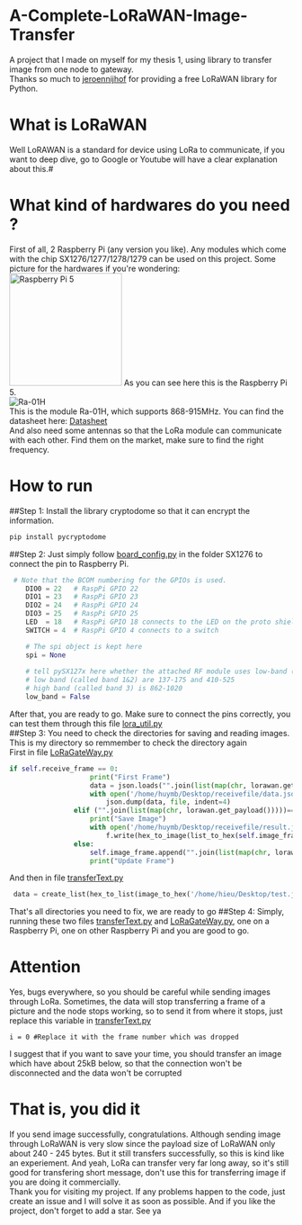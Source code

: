 # A-Complete-LoRaWAN-Image-Transfer
A project that I made on myself for my thesis 1, using library to transfer image from one node to gateway.\
Thanks so much to [jeroennijhof](https://github.com/jeroennijhof/LoRaWAN) for providing a free LoRaWAN library for Python.
# What is LoRaWAN
Well LoRAWAN is a standard for device using LoRa to communicate, if you want to deep dive, go to Google or Youtube will have a clear explanation about this.#
# What kind of hardwares do you need ?
First of all, 2 Raspberry Pi (any version you like). Any modules which come with the chip SX1276/1277/1278/1279 can be used on this project. Some picture for the hardwares if you're wondering:
<img src="https://github.com/buihuy1203/A-Complete-LoRaWAN-Image-Transfer/assets/85066488/b938c7cc-125f-429c-9647-a5ed523dcd9d" alt="Raspberry Pi 5" width="200"/>
As you can see here this is the Raspberry Pi 5.\
![Ra-01H](https://github.com/buihuy1203/A-Complete-LoRaWAN-Image-Transfer/assets/85066488/bdb2f7e0-d13d-4171-87ff-061abdea52cd) \
This is the module Ra-01H, which supports 868-915MHz. You can find the datasheet here: [Datasheet](https://www.google.com/url?sa=t&rct=j&q=&esrc=s&source=web&cd=&ved=2ahUKEwjcvvm0o-OGAxVHoq8BHZTkCo4QFnoECBMQAQ&url=https%3A%2F%2Fcdn.ozdisan.com%2FETicaret_Dosya%2F632831_134737.pdf&usg=AOvVaw1aTMZMt4EjTAqB1iLpbwlU&opi=89978449)\
And also need some antennas so that the LoRa module can communicate with each other. Find them on the market, make sure to find the right frequency.
# How to run
##Step 1:
Install the library cryptodome so that it can encrypt the information.
```bash
pip install pycryptodome
```
##Step 2: 
Just simply follow [board_config.py](LoRaConnection/SX127x/board_config.py) in the folder SX1276 to connect the pin to Raspberry Pi.
```python
 # Note that the BCOM numbering for the GPIOs is used.
    DIO0 = 22   # RaspPi GPIO 22
    DIO1 = 23   # RaspPi GPIO 23
    DIO2 = 24   # RaspPi GPIO 24
    DIO3 = 25   # RaspPi GPIO 25
    LED  = 18   # RaspPi GPIO 18 connects to the LED on the proto shield
    SWITCH = 4  # RaspPi GPIO 4 connects to a switch

    # The spi object is kept here
    spi = None
    
    # tell pySX127x here whether the attached RF module uses low-band (RF*_LF pins) or high-band (RF*_HF pins).
    # low band (called band 1&2) are 137-175 and 410-525
    # high band (called band 3) is 862-1020
    low_band = False
```
After that, you are ready to go. Make sure to connect the pins correctly, you can test them through this file [lora_util.py](LoRaConnection/lora_util.py)\
##Step 3: 
You need to check the directories for saving and reading images. This is my directory so remmember to check the directory again\
First in file [LoRaGateWay.py](LoRaReceiver/LoRaGateWay.py) 
```python
if self.receive_frame == 0:
                    print("First Frame")
                    data = json.loads("".join(list(map(chr, lorawan.get_payload()))))
                    with open('/home/huymb/Desktop/receivefile/data.json', 'w') as file:
                        json.dump(data, file, indent=4)
                elif ("".join(list(map(chr, lorawan.get_payload()))))=='End Of Data':
                    print("Save Image")
                    with open('/home/huymb/Desktop/receivefile/result.jpeg', 'wb') as f:
                        f.write(hex_to_image(list_to_hex(self.image_frame)))
                else:
                    self.image_frame.append("".join(list(map(chr, lorawan.get_payload()))))
                    print("Update Frame")
```
And then in file [transferText.py](LoRaConnection/transferText.py)
```python
 data = create_list(hex_to_list(image_to_hex('/home/hieu/Desktop/test.jpeg')))
```
That's all directories you need to fix, we are ready to go
##Step 4:
Simply, running these two files [transferText.py](LoRaConnection/transferText.py) and [LoRaGateWay.py](LoRaReceiver/LoRaGateWay.py), one on a Raspberry Pi, one on other Raspberry Pi and you are good to go.
# Attention
Yes, bugs everywhere, so you should be careful while sending images through LoRa. Sometimes, the data will stop transferring a frame of a picture and the node stops working, so to send it from where it stops, just replace this variable in [transferText.py](LoRaConnection/transferText.py)
```
i = 0 #Replace it with the frame number which was dropped
```
I suggest that if you want to save your time, you should transfer an image which have about 25kB below, so that the connection won't be disconnected and the data won't be corrupted
# That is, you did it
If you send image successfully, congratulations. Although sending image through LoRaWAN is very slow since the payload size of LoRaWAN only about 240 - 245 bytes. But it still transfers successfully, so this is kind like an experiement. And yeah, LoRa can transfer very far long away, so it's still good for transfering short message, don't use this for transferring image if you are doing it commercially.\
Thank you for visiting my project. If any problems happen to the code, just create an issue and I will solve it as soon as possible. And if you like the project, don't forget to add a star. See ya

